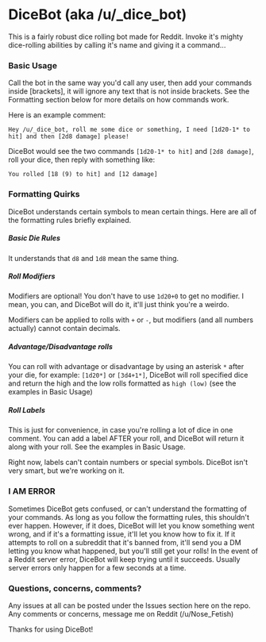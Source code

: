 # DiceBot (aka /u/_dice_bot)
This is a fairly robust dice rolling bot made for Reddit. Invoke it's mighty dice-rolling abilities by calling it's name and giving it a command...

### Basic Usage
Call the bot in the same way you'd call any user, then add your commands inside [brackets], it will ignore any text that is not inside brackets.
See the Formatting section below for more details on how commands work.

Here is an example comment:

`Hey /u/_dice_bot, roll me some dice or something, I need [1d20-1* to hit] and then [2d8 damage] please!`

DiceBot would see the two commands `[1d20-1* to hit]` and `[2d8 damage]`, roll your dice, then reply with something like:

`You rolled [18 (9) to hit] and [12 damage]`

### Formatting Quirks
DiceBot understands certain symbols to mean certain things. Here are all of the formatting rules briefly explained.

##### Basic Die Rules
It understands that `d8` and `1d8` mean the same thing.

##### Roll Modifiers
Modifiers are optional! You don't have to use `1d20+0` to get no modifier. I mean, you can, and DiceBot will do it, it'll just think you're a weirdo.

Modifiers can be applied to rolls with `+` or `-`, but modifiers (and all numbers actually) cannot contain decimals.

##### Advantage/Disadvantage rolls
You can roll with advantage or disadvantage by using an asterisk `*` after your die, for example: `[1d20*]` or `[3d4+1*]`, DiceBot will roll specified dice and return the high and the low rolls formatted as `high (low)` (see the examples in Basic Usage)

##### Roll Labels
This is just for convenience, in case you're rolling a lot of dice in one comment. You can add a label AFTER your roll, and DiceBot will return it along with your roll. See the examples in Basic Usage.

Right now, labels can't contain numbers or special symbols. DiceBot isn't very smart, but we're working on it.

### I AM ERROR
Sometimes DiceBot gets confused, or can't understand the formatting of your commands. As long as you follow the formatting rules, this shouldn't ever happen. However, if it does, DiceBot will let you know something went wrong, and if it's a formatting issue, it'll let you know how to fix it.
If it attempts to roll on a subreddit that it's banned from, it'll send you a DM letting you know what happened, but you'll still get your rolls!
In the event of a Reddit server error, DiceBot will keep trying until it succeeds. Usually server errors only happen for a few seconds at a time.

### Questions, concerns, comments?
Any issues at all can be posted under the Issues section here on the repo. Any comments or concerns, message me on Reddit (/u/Nose_Fetish)

Thanks for using DiceBot!
